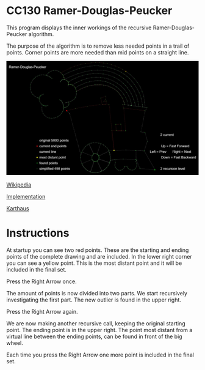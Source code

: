 # CC130 Ramer-Douglas-Peucker

This program displays the inner workings of the recursive Ramer-Douglas-Peucker algorithm.

The purpose of the algorithm is to remove less needed points in a trail of points.
Corner points are more needed than mid points on a straight line.

![RDP](https://github.com/ChristerNilsson/Lab/blob/master/2019/014-Ramer-Douglas-Peucker/Capture.JPG)

[Wikipedia](https://en.wikipedia.org/wiki/Ramer%E2%80%93Douglas%E2%80%93Peucker_algorithm)

[Implementation](http://mourner.github.io/simplify-js/)

[Karthaus](https://karthaus.nl/rdp/)

# Instructions

At startup you can see two red points. These are the starting and ending points of the complete drawing and are included.
In the lower right corner you can see a yellow point. This is the most distant point and it will be included in the final set.

Press the Right Arrow once.

The amount of points is now divided into two parts. We start recursively investigating the first part. The new outlier is found in the upper right. 

Press the Right Arrow again.

We are now making another recursive call, keeping the original starting point.
The ending point is in the upper right. The point most distant from a virtual line between the ending points, can be found in front of the big wheel.

Each time you press the Right Arrow one more point is included in the final set.
